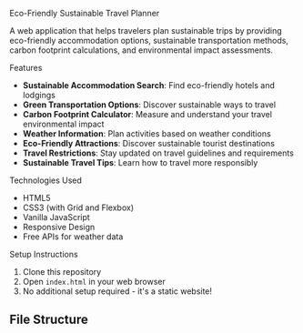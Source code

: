 Eco-Friendly Sustainable Travel Planner

A web application that helps travelers plan sustainable trips by providing eco-friendly accommodation options, sustainable transportation methods, carbon footprint calculations, and environmental impact assessments.

 Features

- **Sustainable Accommodation Search**: Find eco-friendly hotels and lodgings
- **Green Transportation Options**: Discover sustainable ways to travel
- **Carbon Footprint Calculator**: Measure and understand your travel environmental impact
- **Weather Information**: Plan activities based on weather conditions
- **Eco-Friendly Attractions**: Discover sustainable tourist destinations
- **Travel Restrictions**: Stay updated on travel guidelines and requirements
- **Sustainable Travel Tips**: Learn how to travel more responsibly

Technologies Used

- HTML5
- CSS3 (with Grid and Flexbox)
- Vanilla JavaScript
- Responsive Design
- Free APIs for weather data

 Setup Instructions

1. Clone this repository
2. Open `index.html` in your web browser
3. No additional setup required - it's a static website!

## File Structure
